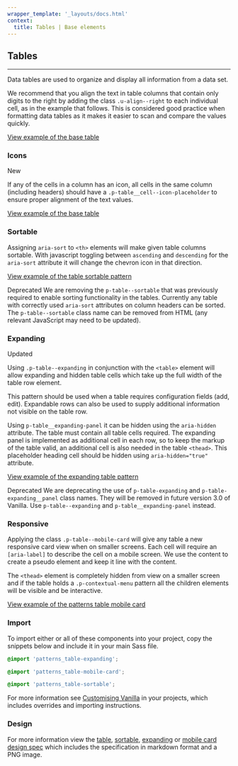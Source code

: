 ```yaml
---
wrapper_template: '_layouts/docs.html'
context:
  title: Tables | Base elements
---
```


## Tables

<hr>

Data tables are used to organize and display all information from a data set.

We recommend that you align the text in table columns that contain only digits
to the right by adding the class `.u-align--right` to each individual cell,
as in the example that follows. This is considered good practice when formatting
data tables as it makes it easier to scan and compare the values quickly.

<div class="embedded-example"><a href="/docs/examples/base/table/" class="js-example">
View example of the base table
</a></div>

### Icons

<span class="p-label--new">New</span>

If any of the cells in a column has an icon, all cells in the same column (including headers) should have a `.p-table__cell--icon-placeholder` to ensure proper alignment of the text values.

<div class="embedded-example"><a href="/docs/examples/patterns/tables/table-icons" class="js-example">
View example of the base table
</a></div>

### Sortable

Assigning `aria-sort` to `<th>` elements will make given table columns sortable. With javascript toggling between `ascending` and `descending` for the `aria-sort` attribute it will change the chevron icon in that direction.

<div class="embedded-example"><a href="/docs/examples/patterns/tables/table-sortable/" class="js-example">
View example of the table sortable pattern
</a></div>

<span class="p-label--deprecated">Deprecated</span> We are removing the `p-table--sortable` that was previously required to enable sorting functionality in the tables. Currently any table with correctly used `aria-sort` attributes on column headers can be sorted. The `p-table--sortable` class name can be removed from HTML (any relevant JavaScript may need to be updated).

### Expanding

<span class="p-label--updated">Updated</span>

Using `.p-table--expanding` in conjunction with the `<table>` element will allow expanding and hidden table cells which take up the full width of the table row element.

This pattern should be used when a table requires configuration fields (add, edit). Expandable rows can also be used to supply additional information not visible on the table row.

Using `p-table__expanding-panel` it can be hidden using the `aria-hidden` attribute. The table must contain all table cells required. The expanding panel is implemented as additional cell in each row, so to keep the markup of the table valid, an additional cell is also needed in the table `<thead>`. This placeholder heading cell should be hidden using `aria-hidden="true"` attribute.

<div class="embedded-example"><a href="/docs/examples/patterns/tables/table-expanding/" class="js-example">
View example of the expanding table pattern
</a></div>

<span class="p-label--deprecated">Deprecated</span> We are deprecating the use of `p-table-expanding` and `p-table-expanding__panel` class names. They will be removed in future version 3.0 of Vanilla. Use `p-table--expanding` and `p-table__expanding-panel` instead.

### Responsive

Applying the class `.p-table--mobile-card` will give any table a new responsive card view when on smaller screens. Each cell will require
an `[aria-label]` to describe the cell on a mobile screen. We use the content to create a pseudo element and keep it line with the content.

The `<thead>` element is completely hidden from view on a smaller screen and if the table holds a `.p-contextual-menu` pattern all the children elements will be visible and be interactive.

<div class="embedded-example"><a href="/docs/examples/patterns/tables/table-mobile-card/" class="js-example">
View example of the patterns table mobile card
</a></div>

### Import

To import either or all of these components into your project, copy the snippets below and include it in your main Sass file.

```scss
@import 'patterns_table-expanding';
```

```scss
@import 'patterns_table-mobile-card';
```

```scss
@import 'patterns_table-sortable';
```

For more information see [Customising Vanilla](/docs/customising-vanilla/) in your projects, which includes overrides and importing instructions.

### Design

For more information view the [table](https://github.com/ubuntudesign/vanilla-design/tree/master/Table), [sortable](https://github.com/ubuntudesign/vanilla-design/tree/master/Table%20sortable), [expanding](https://github.com/ubuntudesign/vanilla-design/tree/master/Table) or [mobile card design spec](https://github.com/ubuntudesign/vanilla-design/tree/master/Table) which includes the specification in markdown format and a PNG image.
